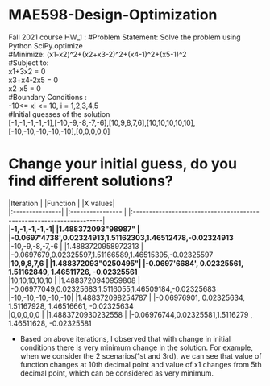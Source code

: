 # MAE598-Design-Optimization
Fall 2021 course
HW_1 : 
#Problem Statement: Solve the problem using Python SciPy.optimize
<br>
#Minimize: (x1-x2)^2+(x2+x3-2)^2+(x4-1)^2+(x5-1)^2
<br>
#Subject to:<br>
             x1+3x2 = 0 <br>
             x3+x4-2x5 = 0 <br>
             x2-x5 = 0 <br>
#Boundary Conditions : <br>
-10<= xi <= 10, i = 1,2,3,4,5 <br>
#Initial guesses of the solution <br>
[-1,-1,-1,-1,-1],[-10,-9,-8,-7,-6],[10,9,8,7,6],[10,10,10,10,10],[-10,-10,-10,-10,-10],[0,0,0,0,0]

# Change your initial guess, do you find different solutions?

|Iteration       |	      |Function            |      |X values| <br>
|:---------------|        |:----------------   |      |:--------------------------------------------------------------------|  
|__-1,-1,-1,-1,-1|	      |1.488372093"98987"  |      |-0.0697'4738',0.02324913,1.51162303,1.46512478,-0.02324913__ <br>
|-10,-9,-8,-7,-6 |        |1.4883720958972313  |      |-0.0697679,0.02325597,1.51166589,1.46515395,-0.02325597 <br>
|__10,9,8,7,6	 |        |1.488372093"0250495"|      |-0.0697'6684', 0.02325561,  1.51162849,  1.46511726, -0.02325561__ <br>
|10,10,10,10,10	 |        |1.4883720940959808  |      |-0.06977049,0.02325683,1.5116055,1.46509184,-0.02325683 <br>
|-10,-10,-10,-10,-10|	  |1.488372098254787   |      |-0.06976901,  0.02325634,  1.51167928,  1.46516661, -0.02325634 <br>
|0,0,0,0,0	     |        |1.4883720930232558  |      |-0.06976744,0.02325581,1.5116279 ,  1.46511628, -0.02325581 <br>

- Based on above iterations, I observed that with change in initial conditions there is very minimum change in the solution.
For example, when we consider the 2 scenarios(1st and 3rd), we can see that value of function changes at 10th decimal point and value of x1 changes from 5th decimal point, which can be considered as very minimum. 
